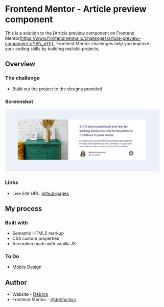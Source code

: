 # Frontend Mentor - Article preview component

This is a solution to the [Article preview component on Frontend Mentor]https://www.frontendmentor.io/challenges/article-preview-component-dYBN_pYFT. Frontend Mentor challenges help you improve your coding skills by building realistic projects. 

## Overview

### The challenge

- Build out the project to the designs provided

### Screenshot

![](images/article-preview-component.png)

### Links

- Live Site URL: [github-pages](https://dehfachini.github.io/article-preview-component-master/)

## My process

### Built with

- Semantic HTML5 markup
- CSS custom properties
- Accordion made with vanilla JS

### To Do

- Mobile Design

## Author

- Website - [Débora](https://github.com/dehfachini)
- Frontend Mentor - [@dehfachini](https://www.frontendmentor.io/profile/dehfachini)

